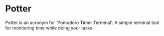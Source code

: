 # Potter
Potter is an acronym for 'Pomodoro Timer Terminal'. A simple terminal tool for monitoring time while doing your tasks.
